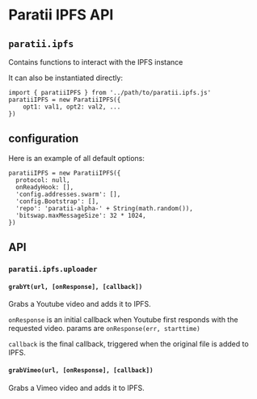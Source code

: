# Paratii IPFS API

## `paratii.ipfs`

Contains functions to interact with the IPFS instance

It can also be instantiated directly:

    import { paratiiIPFS } from '../path/to/paratii.ipfs.js'
    paratiiIPFS = new ParatiiIPFS({
        opt1: val1, opt2: val2, ...
    })

## configuration

Here is an example of all default options:

    paratiiIPFS = new ParatiiIPFS({
      protocol: null,
      onReadyHook: [],
      'config.addresses.swarm': [],
      'config.Bootstrap': [],
      'repo': 'paratii-alpha-' + String(math.random()),
      'bitswap.maxMessageSize': 32 * 1024,
    })

## API

### `paratii.ipfs.uploader`

#### `grabYt(url, [onResponse], [callback])`

Grabs a Youtube video and adds it to IPFS.

`onResponse` is an initial callback when Youtube first responds with the requested
video. params are `onResponse(err, starttime)`

`callback` is the final callback, triggered when the original file is added to IPFS.


#### `grabVimeo(url, [onResponse], [callback])`

Grabs a Vimeo video and adds it to IPFS.
